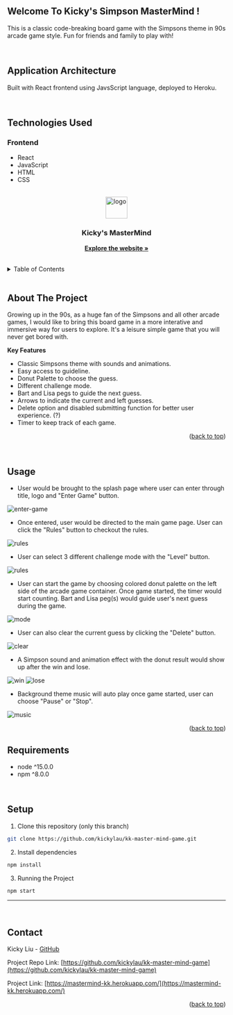 ## Welcome To Kicky's Simpson MasterMind !

This is a classic code-breaking board game with the Simpsons theme in 90s arcade game style. Fun for friends and family to play with!

</br>

## Application Architecture

Built with React frontend using JavsScript language, deployed to Heroku.

</br>


## Technologies Used

### Frontend
* React
* JavaScript
* HTML
* CSS

<div id="top"></div>

<!-- PROJECT LOGO -->
<br />
<div align="center">
   <a href="https://mastermind-kk.herokuapp.com/"> 
<img height="50" height="50" alt="logo" src="https://user-images.githubusercontent.com/94200416/213108684-2c6f743e-2f1b-42d3-ade8-ab2ed7ddd52a.png">
  </a>

<h3 align="center"> Kicky's MasterMind  </h3>

  <p align="center">
    <a href="https://mastermind-kk.herokuapp.com/"><strong>Explore the website »</strong></a>
  </p>
</div>

</br>

<!-- TABLE OF CONTENTS -->
<details>
  <summary>Table of Contents</summary>
  <ol>
    <li>
      <a href="#about-the-project">About The Project</a>
      <ul>
        <li><a href="#key-features">Key Features</a></li>
      </ul>
      <ul>
        <li><a href="#code-structure">Code Structure</a></li>
      </ul>
      <ul>
        <li><a href="#thought-process">Thought Process</a></li>
      </ul>
    </li>
   <li><a href="#usage">Usage</a></li>
   <li><a href="#extensions">Extensions</a></li>
      <ul>
        <li><a href="#implemented-extensions">Implemented Extensions</a></li>
      </ul>
      <ul>
        <li><a href="#attempted-extensions">Attempted Extensions</a></li>
      </ul>
    <li><a href="#contact">Requirements</a></li>
    <li><a href="#contact">Setup</a></li>
    <li><a href="#contact">Contact</a></li>
  </ol>
</details>

</br>


<!-- ABOUT THE PROJECT -->
## About The Project

Growing up in the 90s, as a huge fan of the Simpsons and all other arcade games, I would like to bring this board game in a more interative and immersive way for users to explore. It's a leisure simple game that you will never get bored with. 



**Key Features**

* Classic Simpsons theme with sounds and animations.
* Easy access to guideline.
* Donut Palette to choose the guess.
* Different challenge mode.
* Bart and Lisa pegs to guide the next guess.
* Arrows to indicate the current and left guesses. 
* Delete option and disabled submitting function for better user experience. (?)
* Timer to keep track of each game.


<p align="right">(<a href="#top">back to top</a>)</p>

</br>



<!-- USAGE EXAMPLES -->
## Usage


* User would be brought to the splash page where user can enter through title, logo and "Enter Game" button. 
<img alt="enter-game" src="https://user-images.githubusercontent.com/94200416/213113062-f1891603-433a-4cba-8f09-a0a7ec3fbd66.gif">

</br>


* Once entered, user would be directed to the main game page. User can click the "Rules" button to checkout the rules.
<img alt="rules" src="https://user-images.githubusercontent.com/94200416/213113883-480c48b5-f4ea-4520-91e6-9267d76da9a3.gif">

</br>


* User can select 3 different challenge mode with the "Level" button.
<img alt="rules" src="https://user-images.githubusercontent.com/94200416/213116397-dda47b02-ac09-451d-9b4b-fef9b2d126be.gif">

</br>


* User can start the game by choosing colored donut palette on the left side of the arcade game container. Once game started, the timer would start counting. Bart and Lisa peg(s) would guide user's next guess during the game.
<img alt="mode" src="https://user-images.githubusercontent.com/94200416/213115147-c2ca84ae-cdd9-4677-aca9-1dc61a3f1cd9.gif">

</br>


* User can also clear the current guess by clicking the "Delete" button.
<img alt="clear" src="https://user-images.githubusercontent.com/94200416/213116745-dd2887ab-ee51-42d2-9d4c-89c03961a617.gif">

</br>


* A Simpson sound and animation effect with the donut result would show up after the win and lose.
<img alt="win" src="https://user-images.githubusercontent.com/94200416/213117236-9b395811-7e81-419b-ba44-ceb8153af38b.gif">
<img alt="lose" src="https://user-images.githubusercontent.com/94200416/213117538-1734ea0b-28b4-44c3-b97c-ce647821ac88.gif">

</br>


* Background theme music will auto play once game started, user can choose "Pause" or "Stop".
<img alt="music" src="https://user-images.githubusercontent.com/94200416/213117834-e0db697d-1a2a-41e2-be79-6d83f15e9d3d.gif">

</br>

<p align="right">(<a href="#top">back to top</a>)</p>


<!-- Requirements -->
## Requirements

* node ^15.0.0
* npm ^8.0.0

</br>

<!-- Setup -->
## Setup
1. Clone this repository (only this branch)

```bash
git clone https://github.com/kickylau/kk-master-mind-game.git
```

2. Install dependencies
```bash
npm install
```

3. Running the Project
```bash
npm start
```

***

<br>



<!-- CONTACT -->
## Contact

Kicky Liu - [GitHub](https://github.com/kickylau)

Project Repo Link: [https://github.com/kickylau/kk-master-mind-game](https://github.com/kickylau/kk-master-mind-game)

Project Link: [https://mastermind-kk.herokuapp.com/](https://mastermind-kk.herokuapp.com/)

<p align="right">(<a href="#top">back to top</a>)</p>
